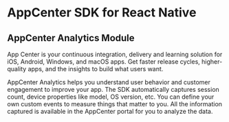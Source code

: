 # AppCenter SDK for React Native
## AppCenter Analytics Module

App Center is your continuous integration, delivery and learning solution for iOS, Android, Windows, and macOS apps. Get faster release cycles, higher-quality apps, and the insights to build what users want.

AppCenter Analytics helps you understand user behavior and customer engagement to improve your app. The SDK automatically captures session count, device properties like model, OS version, etc. You can define your own custom events to measure things that matter to you. All the information captured is available in the AppCenter portal for you to analyze the data.

